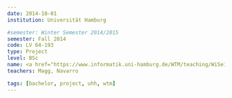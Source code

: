 ```yaml
---
date: 2014-10-01
institution: Universität Hamburg

#semester: Winter Semester 2014/2015
semester: Fall 2014
code: LV 64-193
type: Project
level: BSc
name: <a href="https://www.informatik.uni-hamburg.de/WTM/teaching/WiSe14_NNRobots_Pj.shtml" title="Details" target="_blank">Neuronale Netze f&uuml;r Roboter</a>
teachers: Magg, Navarro

tags: [bachelor, project, uhh, wtm]
---
```

